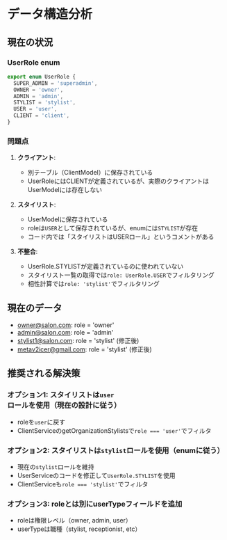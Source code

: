 # データ構造分析

## 現在の状況

### UserRole enum
```typescript
export enum UserRole {
  SUPER_ADMIN = 'superadmin',
  OWNER = 'owner',
  ADMIN = 'admin',
  STYLIST = 'stylist',
  USER = 'user',
  CLIENT = 'client',
}
```

### 問題点
1. **クライアント**:
   - 別テーブル（ClientModel）に保存されている
   - UserRoleにはCLIENTが定義されているが、実際のクライアントはUserModelには存在しない

2. **スタイリスト**:
   - UserModelに保存されている
   - roleは`USER`として保存されているが、enumには`STYLIST`が存在
   - コード内では「スタイリストはUSERロール」というコメントがある

3. **不整合**:
   - UserRole.STYLISTが定義されているのに使われていない
   - スタイリスト一覧の取得では`role: UserRole.USER`でフィルタリング
   - 相性計算では`role: 'stylist'`でフィルタリング

## 現在のデータ
- owner@salon.com: role = 'owner'
- admin@salon.com: role = 'admin' 
- stylist1@salon.com: role = 'stylist' (修正後)
- metav2icer@gmail.com: role = 'stylist' (修正後)

## 推奨される解決策

### オプション1: スタイリストは`user`ロールを使用（現在の設計に従う）
- roleを`user`に戻す
- ClientServiceのgetOrganizationStylistsで`role === 'user'`でフィルタ

### オプション2: スタイリストは`stylist`ロールを使用（enumに従う）
- 現在の`stylist`ロールを維持
- UserServiceのコードを修正して`UserRole.STYLIST`を使用
- ClientServiceも`role === 'stylist'`でフィルタ

### オプション3: roleとは別にuserTypeフィールドを追加
- roleは権限レベル（owner, admin, user）
- userTypeは職種（stylist, receptionist, etc）